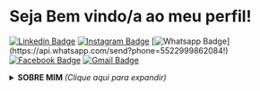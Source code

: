 # Seja Bem vindo/a ao meu perfil! <br>
[![Linkedin Badge](https://img.shields.io/badge/-Linkedin-blue?style=flat-square&logo=Linkedin&logoColor=white&link=https://www.linkedin.com/in/pablo-oliveira-ferreira-06b0a0120/)](https://www.linkedin.com/in/pablo-oliveira-ferreira-06b0a0120/)
[![Instagram Badge](https://img.shields.io/badge/-Instagram-a43b9d?style=flat-square&logo=Instagram&logoColor=white&link=https://www.instagram.com/pablo_oliver.fer/)](https://www.instagram.com/pablo_oliver.fer/)
[![Whatsapp Badge](https://img.shields.io/badge/-Whatsapp-4CA143?style=flat-square&labelColor=4CA143&logo=whatsapp&logoColor=white&link=https://api.whatsapp.com/send?phone=5522999862084!)](https://api.whatsapp.com/send?phone=5522999862084!)
[![Facebook Badge](https://img.shields.io/badge/-Facebook-blue?style=flat-square&logo=Facebook&logoColor=white&link=https://www.facebook.com/pablo.oliveira.5095/)](https://www.facebook.com/pablo.oliveira.5095/)
[![Gmail Badge](https://img.shields.io/badge/-Gmail-c14438?style=flat-square&logo=Gmail&logoColor=white&link=mailto:pabloliverfe@gmail.com)](pabloliverfe@gmail.com)
 <details>
<summary> <b> SOBRE MIM </b> <i>(Clique aqui para expandir)</i> </summary>
 
### Prazer , sou [*Pablo De Oliveira Ferreira*](https://github.com/pabloliverfe-stack) , atualmente estou cursando análise e desenvolvimento de sistemas na Estacio<br> e tbm fazendo um curso C# orientado a objetos do prof.[Nelio Alves](https://github.com/acenelio), cujo o qual diga-se de passagem recomendo a todos.<br>Já cursei Tecnologias de Informação,designer grafico,Manutenção de computadores e atualmente atuo na area de manutenção de impressoras há mais de 3 anos.<br>Desde que quando interagi no excel com uso do "SE" comecei a ter fascínio pela programação. Tanto pela forma de usar quanto ao desafio que ela tráz para soluções de problemas.<br>Já estou na area de informática há quase 10 anos ,sempre atualizando e buscando novos conhecimentos tanto em plataformas de ensino e tbm em cursos de atualização.


</details>
<!--
**pabloliverfe-stack/pabloliverfe-stack** is a ✨ _special_ ✨ repository because its `README.md` (this file) appears on your GitHub profile.

Here are some ideas to get you started:

- 🔭 I’m currently working on ...
- 🌱 I’m currently learning ...
- 👯 I’m looking to collaborate on ...
- 🤔 I’m looking for help with ...
- 💬 Ask me about ...
- 📫 How to reach me: ...
- 😄 Pronouns: ...
- ⚡ Fun fact: ...

-->
![pabloliverfe-stack's github stats](https://github-readme-stats.vercel.app/api?username=pabloliverfe-stack&show_icons=true&theme=vision-friendly-dark)<br>
### Meus interesses:

![HTML5](https://img.shields.io/badge/-HTML5-E34F26?style=flat-square&logo=html5&logoColor=white) ![MySQL](https://img.shields.io/badge/-MySQL-00758F?style=flat-square&logo=mysql&logoColor=white) ![CSS3](https://img.shields.io/badge/-CSS3-549FDE?style=flat-square&logo=css3&logoColor=white) ![JavaScript](https://img.shields.io/badge/-JavaScript-F7B93E?style=flat-square&logo=javascript&logoColor=fff)  ![Java](https://img.shields.io/badge/-Java-E42D2C?style=flat-square&logo=java&logoColor=white) ![POSTGRESQL](https://img.shields.io/badge/-POSTGRESQL-00758F?style=flat-square&logo=postgresql&logoColor=white)  ![C Sharp](https://img.shields.io/badge/-CSHARP-a43b9d?style=flat-square&logo=c#&logoColor=white) 
